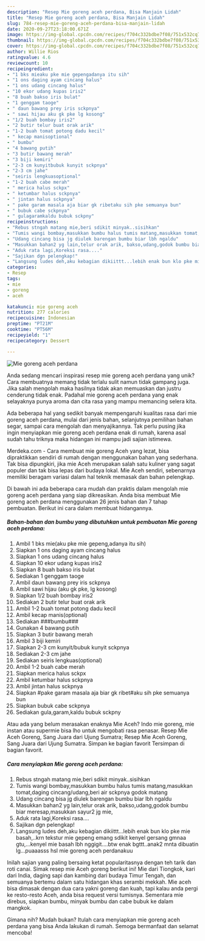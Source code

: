 ```yaml
---
description: "Resep Mie goreng aceh perdana, Bisa Manjain Lidah"
title: "Resep Mie goreng aceh perdana, Bisa Manjain Lidah"
slug: 784-resep-mie-goreng-aceh-perdana-bisa-manjain-lidah
date: 2020-09-27T23:18:00.671Z
image: https://img-global.cpcdn.com/recipes/f704c332bdbe7f08/751x532cq70/mie-goreng-aceh-perdana-foto-resep-utama.jpg
thumbnail: https://img-global.cpcdn.com/recipes/f704c332bdbe7f08/751x532cq70/mie-goreng-aceh-perdana-foto-resep-utama.jpg
cover: https://img-global.cpcdn.com/recipes/f704c332bdbe7f08/751x532cq70/mie-goreng-aceh-perdana-foto-resep-utama.jpg
author: Willie Rios
ratingvalue: 4.6
reviewcount: 10
recipeingredient:
- "1 bks mieaku pke mie gepengadanya itu sih"
- "1 ons daging ayam cincang halus"
- "1 ons udang cincang halus"
- "10 ekor udang kupas iris2"
- "8 buah bakso iris bulat"
- "1 genggam taoge"
- " daun bawang prey iris sckpnya"
- " sawi hijau aku gk pke lg kosong"
- "1/2 buah bombay iris2"
- "2 butir telur buat orak arik"
- "1-2 buah tomat potong dadu kecil"
- " kecap manisoptional"
- " bumbu"
- "4 bawang putih"
- "3 butir bawang merah"
- "3 biji kemiri"
- "2-3 cm kunyitbubuk kunyit sckpnya"
- "2-3 cm jahe"
- "seiris lengkuasoptional"
- "1-2 buah cabe merah"
- " merica halus sckpx"
- " ketumbar halus sckpnya"
- " jintan halus sckpnya"
- " pake garam masala aja biar gk ribetaku sih pke semuanya bun"
- " bubuk cabe sckpnya"
- " gulagaramkaldu bubuk sckpny"
recipeinstructions:
- "Rebus stngah matang mie,beri sdikit minyak..sisihkan"
- "Tumis wangi bombay,masukkan bumbu halus tumis matang,masukkan tomat,daging cincang/udang,beri air sckpnya godok matang"
- "Udang cincang bisa jg diulek barengan bumbu biar lbh ngaldu"
- "Masukkan bahan2 yg lain,telur orak arik, bakso,udang,godok bumbu biar meresap,masukkan sayur2 jg mie,"
- "Aduk rata lagi,Koreksi rasa...."
- "Sajikan dgn pelengkap!"
- "Langsung ludes deh,aku kebagian dikiittt...lebih enak bun klo pke mie basah,..krn tekstur mie gepeng emang sdikit kenyel gersang gmnaa gtu,...kenyel mie basah lbh nggigit....btw enak bgttt..anak2 mnta dibuatin lg...puaaasss hsl mie goreng aceh perdanakuu"
categories:
- Resep
tags:
- mie
- goreng
- aceh

katakunci: mie goreng aceh 
nutrition: 277 calories
recipecuisine: Indonesian
preptime: "PT21M"
cooktime: "PT56M"
recipeyield: "1"
recipecategory: Dessert

---
```



![Mie goreng aceh perdana](https://img-global.cpcdn.com/recipes/f704c332bdbe7f08/751x532cq70/mie-goreng-aceh-perdana-foto-resep-utama.jpg)

Anda sedang mencari inspirasi resep mie goreng aceh perdana yang unik? Cara membuatnya memang tidak terlalu sulit namun tidak gampang juga. Jika salah mengolah maka hasilnya tidak akan memuaskan dan justru cenderung tidak enak. Padahal mie goreng aceh perdana yang enak selayaknya punya aroma dan cita rasa yang mampu memancing selera kita.

Ada beberapa hal yang sedikit banyak mempengaruhi kualitas rasa dari mie goreng aceh perdana, mulai dari jenis bahan, selanjutnya pemilihan bahan segar, sampai cara mengolah dan menyajikannya. Tak perlu pusing jika ingin menyiapkan mie goreng aceh perdana enak di rumah, karena asal sudah tahu triknya maka hidangan ini mampu jadi sajian istimewa.

Merdeka.com - Cara membuat mie goreng Aceh yang lezat, bisa dipraktikkan sendiri di rumah dengan menggunakan bahan yang sederhana. Tak bisa dipungkiri, jika mie Aceh merupakan salah satu kuliner yang sagat populer dan tak bisa lepas dari budaya lokal. Mie Aceh sendiri, sebenarnya memiliki beragam variasi dalam hal teknik memasak dan bahan pelengkap.


Di bawah ini ada beberapa cara mudah dan praktis dalam mengolah mie goreng aceh perdana yang siap dikreasikan. Anda bisa membuat Mie goreng aceh perdana menggunakan 26 jenis bahan dan 7 tahap pembuatan. Berikut ini cara dalam membuat hidangannya.

<!--inarticleads1-->

##### Bahan-bahan dan bumbu yang dibutuhkan untuk pembuatan Mie goreng aceh perdana:

1. Ambil 1 bks mie(aku pke mie gepeng,adanya itu sih)
1. Siapkan 1 ons daging ayam cincang halus
1. Siapkan 1 ons udang cincang halus
1. Siapkan 10 ekor udang kupas iris2
1. Siapkan 8 buah bakso iris bulat
1. Sediakan 1 genggam taoge
1. Ambil  daun bawang prey iris sckpnya
1. Ambil  sawi hijau (aku gk pke, lg kosong)
1. Siapkan 1/2 buah bombay iris2
1. Sediakan 2 butir telur buat orak arik
1. Ambil 1-2 buah tomat potong dadu kecil
1. Ambil  kecap manis(optional)
1. Sediakan  ###bumbu###
1. Gunakan 4 bawang putih
1. Siapkan 3 butir bawang merah
1. Ambil 3 biji kemiri
1. Siapkan 2-3 cm kunyit/bubuk kunyit sckpnya
1. Sediakan 2-3 cm jahe
1. Sediakan seiris lengkuas(optional)
1. Ambil 1-2 buah cabe merah
1. Siapkan  merica halus sckpx
1. Ambil  ketumbar halus sckpnya
1. Ambil  jintan halus sckpnya
1. Siapkan  #pake garam masala aja biar gk ribet#aku sih pke semuanya bun
1. Siapkan  bubuk cabe sckpnya
1. Sediakan  gula,garam,kaldu bubuk sckpny


Atau ada yang belum merasakan enaknya Mie Aceh? Indo mie goreng, mie instan atau supermie bisa lho untuk mengobati rasa penasar. Resep Mie Aceh Goreng, Sang Juara dari Ujung Sumatra; Resep Mie Aceh Goreng, Sang Juara dari Ujung Sumatra. Simpan ke bagian favorit Tersimpan di bagian favorit. 

<!--inarticleads2-->

##### Cara menyiapkan Mie goreng aceh perdana:

1. Rebus stngah matang mie,beri sdikit minyak..sisihkan
1. Tumis wangi bombay,masukkan bumbu halus tumis matang,masukkan tomat,daging cincang/udang,beri air sckpnya godok matang
1. Udang cincang bisa jg diulek barengan bumbu biar lbh ngaldu
1. Masukkan bahan2 yg lain,telur orak arik, bakso,udang,godok bumbu biar meresap,masukkan sayur2 jg mie,
1. Aduk rata lagi,Koreksi rasa....
1. Sajikan dgn pelengkap!
1. Langsung ludes deh,aku kebagian dikiittt...lebih enak bun klo pke mie basah,..krn tekstur mie gepeng emang sdikit kenyel gersang gmnaa gtu,...kenyel mie basah lbh nggigit....btw enak bgttt..anak2 mnta dibuatin lg...puaaasss hsl mie goreng aceh perdanakuu


Inilah sajian yang paling bersaing ketat popularitasnya dengan teh tarik dan roti canai. Simak resep mie Aceh goreng berikut ini! Mie dari Tiongkok, kari dari India, daging sapi dan kambing dari budaya Timur Tengah, dan semuanya bertemu dalam satu hidangan khas serambi mekkah. Mie aceh bisa dimasak dengan dua cara yakni goreng dan kuah, tapi kalau anda pergi ke resto-resto Aceh, anda bisa request versi tumisnya. Sementara mie direbus, siapkan bumbu, minyak bumbu dan cabe bubuk ke dalam mangkok. 

Gimana nih? Mudah bukan? Itulah cara menyiapkan mie goreng aceh perdana yang bisa Anda lakukan di rumah. Semoga bermanfaat dan selamat mencoba!

